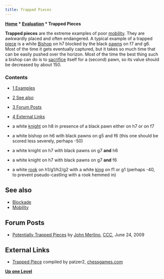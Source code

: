 ```yaml
---
title: Trapped Pieces
---
```

**[Home](Home "Home") \* [Evaluation](Evaluation "Evaluation") \* Trapped Pieces**


**Trapped pieces** are the extreme examples of poor [mobility](Mobility "Mobility"). They are awkwardly placed and often endangered. A typical example of a trapped [piece](Pieces "Pieces") is a white [Bishop](Bishop "Bishop") on h7 blocked by the black [pawns](Pawn "Pawn") on f7 and g6. Most of the time it gets eventually captured, but it takes so much time that can be easily pushed over the horizon. Most of the time the best thing such a bishop can do is to [sacrifice](Sacrifice "Sacrifice") itself for a (second) pawn, so its value should be decreased by about 150.



### Contents


* [1 Examples](#examples)
* [2 See also](#see-also)
* [3 Forum Posts](#forum-posts)
* [4 External Links](#external-links)






* a white [knight](Knight "Knight") on h8 in presence of a black pawn either on h7 or on f7
* a white bishop on h6 with black pawns on g5 and f6 (this one should be scored less severely, perhaps -50)
* a white knight on h7 with black pawns on g7 **and** h6
* a white knight on h7 with black pawns on g7 **and** f6
* a white [rook](Rook "Rook") on h1/g1/h2/g2 with a white [king](King "King") on f1 or g1 (perhaps -40, to prevent pseudo-castling with a rook hemmed in)


## See also


* [Blockade](Blockade "Blockade")
* [Mobility](Mobility "Mobility")


## Forum Posts


* [Potentially Trapped Pieces](http://www.talkchess.com/forum/viewtopic.php?t=28620) by [John Merlino](John_Merlino "John Merlino"), [CCC](CCC "CCC"), June 24, 2009


## External Links


* [Trapped Piece](http://www.chessgames.com/perl/chesscollection?cid=1002111) compiled by patzer2, [chessgames.com](http://www.chessgames.com/index.html)


**[Up one Level](Evaluation "Evaluation")**







 
